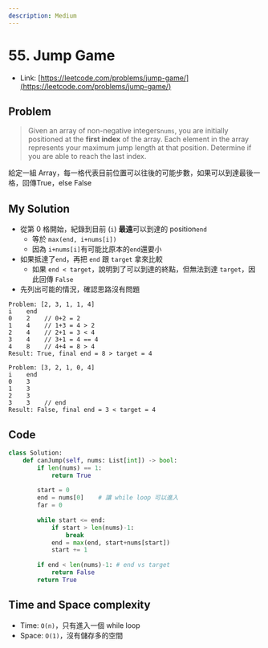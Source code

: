 ```yaml
---
description: Medium
---
```


# 55. Jump Game

* Link: [https://leetcode.com/problems/jump-game/](https://leetcode.com/problems/jump-game/)

## Problem

> Given an array of non-negative integers`nums`, you are initially positioned at the **first index** of the array. Each element in the array represents your maximum jump length at that position. Determine if you are able to reach the last index.

給定一組 Array，每一格代表目前位置可以往後的可能步數，如果可以到達最後一格，回傳True，else False

## My Solution

* 從第 0 格開始，紀錄到目前 \(`i`\) **最遠**可以到達的 position`end`
  * 等於 `max(end, i+nums[i])`
  * 因為 `i+nums[i]`有可能比原本的`end`還要小
* 如果抵達了`end`，再把 `end` 跟 `target` 拿來比較
  * 如果 `end < target`，說明到了可以到達的終點，但無法到達 `target`，因此回傳 `False`
* 先列出可能的情況，確認思路沒有問題

```text
Problem: [2, 3, 1, 1, 4]
i    end
0    2    // 0+2 = 2
1    4    // 1+3 = 4 > 2
2    4    // 2+1 = 3 < 4
3    4    // 3+1 = 4 == 4
4    8    // 4+4 = 8 > 4
Result: True, final end = 8 > target = 4

Problem: [3, 2, 1, 0, 4]
i    end
0    3
1    3
2    3
3    3    // end
Result: False, final end = 3 < target = 4
```

## Code

```python
class Solution:
    def canJump(self, nums: List[int]) -> bool:
        if len(nums) == 1:
            return True
        
        start = 0
        end = nums[0]    # 讓 while loop 可以進入
        far = 0
        
        while start <= end:
            if start > len(nums)-1:
                break
            end = max(end, start+nums[start])
            start += 1
        
        if end < len(nums)-1: # end vs target
            return False
        return True
```

## Time and Space complexity

* Time: `O(n)`，只有進入一個 while loop
* Space: `O(1)`，沒有儲存多的空間

